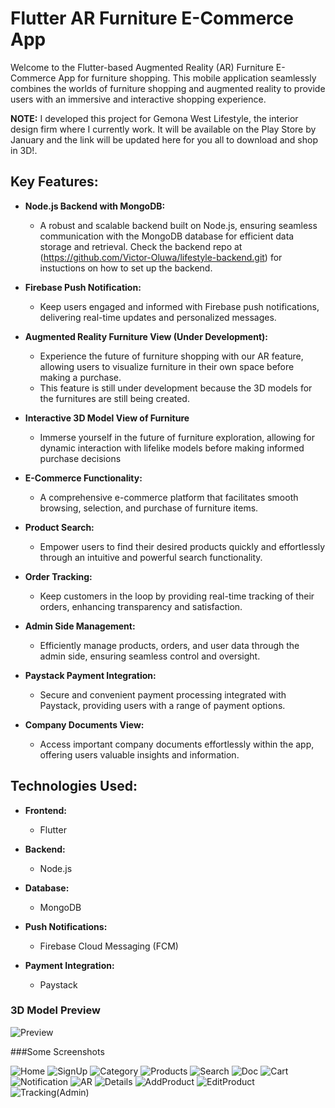 # Flutter AR Furniture E-Commerce App

Welcome to the Flutter-based Augmented Reality (AR) Furniture E-Commerce App for furniture shopping. This mobile application seamlessly combines the worlds of furniture shopping and augmented reality to provide users with an immersive and interactive shopping experience.

**NOTE:** I developed this project for Gemona West Lifestyle, the interior design firm where I currently work. It will be available on the Play Store by January and the link will be updated here for you all to download and shop in 3D!.

## Key Features:

- **Node.js Backend with MongoDB:**
  - A robust and scalable backend built on Node.js, ensuring seamless communication with the MongoDB database for efficient data storage and retrieval. Check the backend repo at (https://github.com/Victor-Oluwa/lifestyle-backend.git) for instuctions on how to set up the backend.

- **Firebase Push Notification:**
  - Keep users engaged and informed with Firebase push notifications, delivering real-time updates and personalized messages.
    
- **Augmented Reality Furniture View (Under Development):**
  - Experience the future of furniture shopping with our AR feature, allowing users to visualize furniture in their own space before making a purchase.
  - This feature is still under development because the 3D models for the furnitures are still being created.

- **Interactive 3D Model View of Furniture** 
  - Immerse yourself in the future of furniture exploration, allowing for dynamic interaction with lifelike models before making informed purchase decisions

- **E-Commerce Functionality:**
  - A comprehensive e-commerce platform that facilitates smooth browsing, selection, and purchase of furniture items.

- **Product Search:**
  - Empower users to find their desired products quickly and effortlessly through an intuitive and powerful search functionality.

- **Order Tracking:**
  - Keep customers in the loop by providing real-time tracking of their orders, enhancing transparency and satisfaction.

- **Admin Side Management:**
  - Efficiently manage products, orders, and user data through the admin side, ensuring seamless control and oversight.

- **Paystack Payment Integration:**
  - Secure and convenient payment processing integrated with Paystack, providing users with a range of payment options.

- **Company Documents View:**
  - Access important company documents effortlessly within the app, offering users valuable insights and information.

## Technologies Used:

- **Frontend:**
  - Flutter

- **Backend:**
  - Node.js

- **Database:**
  - MongoDB

- **Push Notifications:**
  - Firebase Cloud Messaging (FCM)

- **Payment Integration:**
  - Paystack

### 3D Model Preview

![Preview](/3d_preview.gif)


###Some Screenshots

![Home](/Home.png)
![SignUp](/signUp.png)
![Category](/category.png)
![Products](/all_products.png)
![Search](/Search.png)
![Doc](/Doc.png)
![Cart](/Cart.png)
![Notification](/notification.png)
![AR](/AR.png)
![Details](/productDetails.png)
![AddProduct](/add_product.png)
![EditProduct](/edit_product.png)
![Tracking(Admin)](/Tracking.png)
